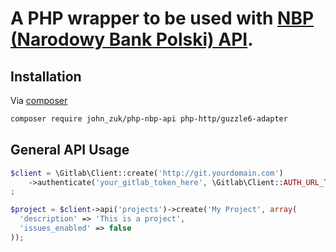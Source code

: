 A PHP wrapper to be used with [NBP (Narodowy Bank Polski) API](http://api.nbp.pl/).
==============

Installation
------------

Via [composer](https://getcomposer.org)

```bash
composer require john_zuk/php-nbp-api php-http/guzzle6-adapter
```

General API Usage
-----------------

```php
$client = \Gitlab\Client::create('http://git.yourdomain.com')
    ->authenticate('your_gitlab_token_here', \Gitlab\Client::AUTH_URL_TOKEN)
;

$project = $client->api('projects')->create('My Project', array(
  'description' => 'This is a project',
  'issues_enabled' => false
));

```